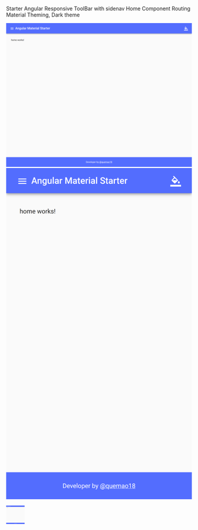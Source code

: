 Starter Angular
Responsive ToolBar with sidenav
Home Component
Routing
Material Theming, Dark theme

![alt text](https://github.com/quemao18/angular-material-starter/blob/master/src/assets/img/page.png)
![alt text](https://github.com/quemao18/angular-material-starter/blob/master/src/assets/img/responsive.png)


<img src="https://github.com/quemao18/angular-material-starter/blob/master/src/assets/img/page.png" width="50" height="50">